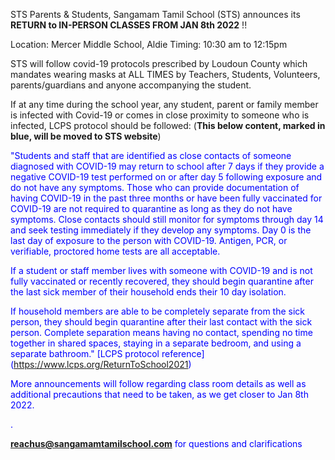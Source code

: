 STS Parents & Students, Sangamam Tamil School (STS) announces its **RETURN to IN-PERSON CLASSES FROM JAN 8th 2022** !!

Location: Mercer Middle School, Aldie
Timing: 10:30 am to 12:15pm

STS will follow covid-19 protocols prescribed by Loudoun County which mandates wearing masks at ALL TIMES by Teachers, Students, Volunteers, parents/guardians and anyone accompanying the student.

If at any time during the school year, any student, parent or family member is infected with Covid-19 or comes in close proximity to someone who is infected, LCPS protocol should be followed: (**This below content, marked in blue, will be moved to STS website**)  

<span style="color:blue">

"Students and staff that are identified as close contacts of someone diagnosed with COVID-19 may return to school after 7 days if they provide a negative COVID-19 test performed on or after day 5 following exposure and do not have any symptoms. Those who can provide documentation of having COVID-19 in the past three months or have been fully vaccinated for COVID-19 are not required to quarantine as long as they do not have symptoms. Close contacts should still monitor for symptoms through day 14 and seek testing immediately if they develop any symptoms. Day 0 is the last day of exposure to the person with COVID-19. Antigen, PCR, or verifiable, proctored home tests are all acceptable.  

If a student or staff member lives with someone with COVID-19 and is not fully vaccinated or recently recovered, they should begin quarantine after the last sick member of their household ends their 10 day isolation. 

If household members are able to be completely separate from the sick person, they should begin quarantine after their last contact with the sick person. Complete separation means having no contact, spending no time together in shared spaces, staying in a separate bedroom, and using a separate bathroom." [LCPS protocol reference] (https://www.lcps.org/ReturnToSchool2021)

More announcements will follow regarding class room details as well as additional precautions that need to be taken, as we get closer to Jan 8th 2022.

</span>.

**reachus@sangamamtamilschool.com** for questions and clarifications
